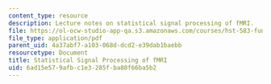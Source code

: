 ```yaml
---
content_type: resource
description: Lecture notes on statistical signal processing of fMRI.
file: https://ol-ocw-studio-app-qa.s3.amazonaws.com/courses/hst-583-functional-magnetic-resonance-imaging-data-acquisition-and-analysis-fall-2008/6ad15e579afbc1e3285fba80f66ba5b2_1112_dg_outline.pdf
file_type: application/pdf
parent_uid: 4a37abf7-a103-068d-dcd2-e39dab1baebb
resourcetype: Document
title: Statistical Signal Processing of fMRI
uid: 6ad15e57-9afb-c1e3-285f-ba80f66ba5b2
---
```

